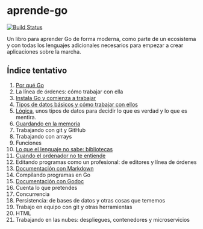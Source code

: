 # aprende-go

[![Build Status](https://travis-ci.org/JJ/aprende-go.svg?branch=master)](https://travis-ci.org/JJ/aprende-go)

Un libro para aprender Go de forma moderna, como parte de un
ecosistema y con todas los lenguajes adicionales necesarios para
empezar a crear aplicaciones sobre la marcha.

## Índice tentativo

1. [Por qué Go](txt/01.por-que-go.md)
3. La línea de órdenes: cómo trabajar con ella
2. [Instala Go y comienza a trabajar](txt/02.instala-go-y-comienza-a-trabajar.md)
3. [Tipos de datos básicos y cómo trabajar con ellos](txt/03.datos.md)
4. [Lógica](txt/04.logica.md), unos tipos de datos para decidir lo que
   es verdad y lo que es mentira.
5. [Guardando en la memoria](txt/05.guardando-en-la-memoria.md)
3. Trabajando con git y GitHub
4. Trabajando con arrays
5. Funciones
6. [Lo que el lenguaje no sabe: bibliotecas](txt/06.lo-que-el-lenguaje-no-sabe-bibliotecas.md)
7. [Cuando el ordenador no te entiende](txt/07.cuando-el-ordenador-no-te-entiende.md)
15. Editando programas como un profesional: de editores y línea de órdenes
9. [Documentación con Markdown](txt/09.documentacion-con-markdown.md)
12. Compilando programas en Go
8. [Documentación con Godoc](txt/08.documentacion-con-godoc.md)
13. Cuenta lo que pretendes
14. Concurrencia
16. Persistencia: de bases de datos y otras cosas que tememos
17. Trabajo en equipo con git y otras herramientas
6. HTML
17. Trabajando en las nubes: despliegues, contenedores y microservicios
